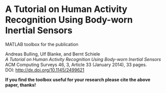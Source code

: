 A Tutorial on Human Activity Recognition Using Body-worn Inertial Sensors
====

MATLAB toolbox for the publication

Andreas Bulling, Ulf Blanke, and Bernt Schiele<br/>
<i>A Tutorial on Human Activity Recognition Using Body-worn Inertial Sensors</i><br/>
ACM Computing Surveys 46, 3, Article 33 (January 2014), 33 pages.<br/>
DOI: http://dx.doi.org/10.1145/2499621

<b>If you find the toolbox useful for your research please cite the above paper, thanks!</b>
